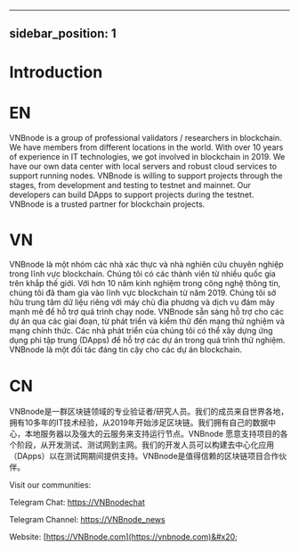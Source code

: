 
---
sidebar_position: 1
---
# Introduction

# EN
VNBnode is a group of professional validators / researchers in blockchain. We have members from different locations in the world. With over 10 years of experience in IT technologies, we got involved in blockchain in 2019. We have our own data center with local servers and robust cloud services to support running nodes. VNBnode is willing to support projects through the stages, from development and testing to testnet and mainnet. Our developers can build DApps to support projects during the testnet. VNBnode is a trusted partner for blockchain projects.

# VN
VNBnode là một nhóm các nhà xác thực và nhà nghiên cứu chuyên nghiệp trong lĩnh vực blockchain. Chúng tôi có các thành viên từ nhiều quốc gia trên khắp thế giới. Với hơn 10 năm kinh nghiệm trong công nghệ thông tin, chúng tôi đã tham gia vào lĩnh vực blockchain từ năm 2019. Chúng tôi sở hữu trung tâm dữ liệu riêng với máy chủ địa phương và dịch vụ đám mây mạnh mẽ để hỗ trợ quá trình chạy node. VNBnode sẵn sàng hỗ trợ cho các dự án qua các giai đoạn, từ phát triển và kiểm thử đến mạng thử nghiệm và mạng chính thức. Các nhà phát triển của chúng tôi có thể xây dựng ứng dụng phi tập trung (DApps) để hỗ trợ các dự án trong quá trình thử nghiệm. VNBnode là một đối tác đáng tin cậy cho các dự án blockchain.

# CN
VNBnode是一群区块链领域的专业验证者/研究人员。我们的成员来自世界各地，拥有10多年的IT技术经验，从2019年开始涉足区块链。我们拥有自己的数据中心，本地服务器以及强大的云服务来支持运行节点。VNBnode 愿意支持项目的各个阶段，从开发测试、测试网到主网。我们的开发人员可以构建去中心化应用（DApps）以在测试网期间提供支持。VNBnode是值得信赖的区块链项目合作伙伴。

Visit our communities:

Telegram Chat: [https://VNBnodechat](https://t.me/+4aLsnP6JHhY4YTY1)

Telegram Channel: [https://VNBnode\_news](https://t.me/+IpfWe\_pX7UlkMzY1)

Website: [https://VNBnode.com](https://vnbnode.com)&#x20;
